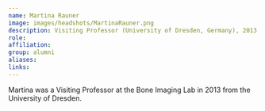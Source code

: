 ```yaml
---
name: Martina Rauner
image: images/headshots/MartinaRauner.png
description: Visiting Professor (University of Dresden, Germany), 2013
role: 
affiliation: 
group: alumni
aliases: 
links:
---
```


Martina was a Visiting Professor at the Bone Imaging Lab in 2013 from the University of Dresden.